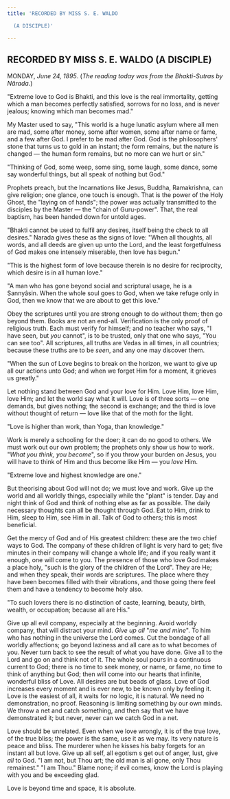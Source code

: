```yaml
---
title: 'RECORDED BY MISS S. E. WALDO

  (A DISCIPLE)'

---
```





  

## RECORDED BY MISS S. E. WALDO (A DISCIPLE)

MONDAY, *June 24, 1895*. (*The reading today was from the Bhakti-Sutras
by Nârada*.)

"Extreme love to God is Bhakti, and this love is the real immortality,
getting which a man becomes perfectly satisfied, sorrows for no loss,
and is never jealous; knowing which man becomes mad."

My Master used to say, "This world is a huge lunatic asylum where all
men are mad, some after money, some after women, some after name or
fame, and a few after God. I prefer to be mad after God. God is the
philosophers' stone that turns us to gold in an instant; the form
remains, but the nature is changed — the human form remains, but no more
can we hurt or sin."

"Thinking of God, some weep, some sing, some laugh, some dance, some say
wonderful things, but all speak of nothing but God."

Prophets preach, but the Incarnations like Jesus, Buddha, Ramakrishna,
can give religion; one glance, one touch is enough. That is the power of
the Holy Ghost, the "laying on of hands"; the power was actually
transmitted to the disciples by the Master — the "chain of Guru-power".
That, the real baptism, has been handed down for untold ages.

"Bhakti cannot be used to fulfil any desires, itself being the check to
all desires." Narada gives these as the signs of love: "When all
thoughts, all words, and all deeds are given up unto the Lord, and the
least forgetfulness of God makes one intensely miserable, then love has
begun."

"This is the highest form of love because therein is no desire for
reciprocity, which desire is in all human love."

"A man who has gone beyond social and scriptural usage, he is a
Sannyâsin. When the whole soul goes to God, when we take refuge only in
God, then we know that we are about to get this love."

Obey the scriptures until you are strong enough to do without them; then
go beyond them. Books are not an end-all. Verification is the only proof
of religious truth. Each must verify for himself; and no teacher who
says, "I have seen, but *you* cannot", is to be trusted, only that one
who says, "You can see too". All scriptures, all truths are Vedas in all
times, in all countries; because these truths are to be *seen*, and any
one may discover them.

"When the sun of Love begins to break on the horizon, we want to give up
all our actions unto God; and when we forget Him for a moment, it
grieves us greatly."

Let nothing stand between God and your love for Him. Love Him, love Him,
love Him; and let the world say what it will. Love is of three sorts —
one demands, but gives nothing; the second is exchange; and the third is
love without thought of return — love like that of the moth for the
light.

"Love is higher than work, than Yoga, than knowledge."

Work is merely a schooling for the doer; it can do no good to others. We
must work out our own problem; the prophets only show us how to work.
"*What you think, you become*", so if you throw your burden on Jesus,
you will have to think of Him and thus become like Him — you *love* Him.

"Extreme love and highest knowledge are one."

But theorising about God will not do; we must love and work. Give up the
world and all worldly things, especially while the "plant" is tender.
Day and night think of God and think of nothing else as far as possible.
The daily necessary thoughts can all be thought through God. Eat to Him,
drink to Him, sleep to Him, see Him in all. Talk of God to others; this
is most beneficial.

Get the mercy of God and of His greatest children: these are the two
chief ways to God. The company of these children of light is very hard
to get; five minutes in their company will change a whole life; and if
you really want it enough, one will come to you. The presence of those
who love God makes a place holy, "such is the glory of the children of
the Lord". They are He; and when they speak, their words are scriptures.
The place where they have been becomes filled with their vibrations, and
those going there feel them and have a tendency to become holy also.

"To such lovers there is no distinction of caste, learning, beauty,
birth, wealth, or occupation; because all are His."

Give up all evil company, especially at the beginning. Avoid worldly
company, that will distract your mind. *Give up all* "*me and mine*". To
him who has nothing in the universe the Lord comes. Cut the bondage of
all worldly affections; go beyond laziness and all care as to what
becomes of you. Never turn back to see the result of what you have done.
Give all to the Lord and go on and think not of it. The whole soul pours
in a continuous current to God; there is no time to seek money, or name,
or fame, no time to think of anything but God; then will come into our
hearts that infinite, wonderful bliss of Love. All desires are but beads
of glass. Love of God increases every moment and is ever new, to be
known only by feeling it. Love is the easiest of all, it waits for no
logic, it is natural. We need no demonstration, no proof. Reasoning is
limiting something by our own minds. We throw a net and catch something,
and then say that we have demonstrated it; but never, never can we catch
God in a net.

Love should be unrelated. Even when we love wrongly, it is of the true
love, of the true bliss; the power is the same, use it as we may. Its
very nature is peace and bliss. The murderer when he kisses his baby
forgets for an instant all but love. Give up all self, all egotism s get
out of anger, lust, give *all* to God. "I am not, but Thou art; the old
man is all gone, only Thou remainest." "I am Thou." Blame none; if evil
comes, know the Lord is playing with you and be exceeding glad.

Love is beyond time and space, it is absolute.


